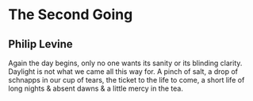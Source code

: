 # The Second Going
## Philip Levine
Again the
day begins, only
no one wants its sanity
or its blinding clarity. Daylight is
not what we came all this way for. A
pinch of salt, a drop of schnapps in our cup
of tears, the ticket to the life to come, a short life of
long nights & absent dawns & a little mercy in the tea.
